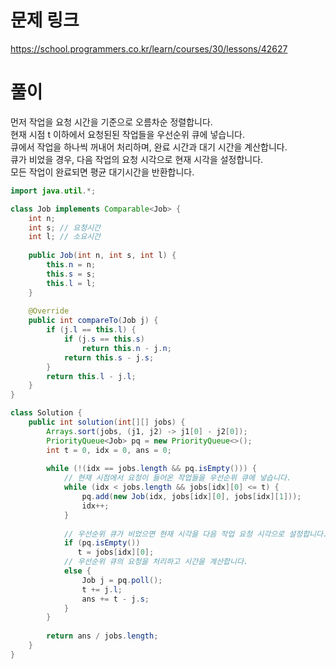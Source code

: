 # 문제 링크
https://school.programmers.co.kr/learn/courses/30/lessons/42627

# 풀이
먼저 작업을 요청 시간을 기준으로 오름차순 정렬합니다.  
현재 시점 t 이하에서 요청된된 작업들을 우선순위 큐에 넣습니다.  
큐에서 작업을 하나씩 꺼내어 처리하며, 완료 시간과 대기 시간을 계산합니다.  
큐가 비었을 경우, 다음 작업의 요청 시각으로 현재 시각을 설정합니다.  
모든 작업이 완료되면 평균 대기시간을 반환합니다.

```java
import java.util.*;

class Job implements Comparable<Job> {
    int n;
    int s; // 요청시간
    int l; // 소요시간
    
    public Job(int n, int s, int l) {
        this.n = n;
        this.s = s;
        this.l = l;
    }
    
    @Override
    public int compareTo(Job j) {
        if (j.l == this.l) {
            if (j.s == this.s)
                return this.n - j.n;
            return this.s - j.s; 
        }
        return this.l - j.l;
    }
}

class Solution {
    public int solution(int[][] jobs) {
        Arrays.sort(jobs, (j1, j2) -> j1[0] - j2[0]);
        PriorityQueue<Job> pq = new PriorityQueue<>();
        int t = 0, idx = 0, ans = 0;
        
        while (!(idx == jobs.length && pq.isEmpty())) {
            // 현재 시점에서 요청이 들어온 작업들을 우선순위 큐에 넣습니다.
            while (idx < jobs.length && jobs[idx][0] <= t) {
                pq.add(new Job(idx, jobs[idx][0], jobs[idx][1]));
                idx++;
            }
            
            // 우선순위 큐가 비었으면 현재 시각을 다음 작업 요청 시각으로 설정합니다.
            if (pq.isEmpty())
               t = jobs[idx][0];
            // 우선순위 큐의 요청을 처리하고 시간을 계산합니다.
            else {
                Job j = pq.poll();
                t += j.l;
                ans += t - j.s;
            }
        }
    
        return ans / jobs.length;
    }
}

```